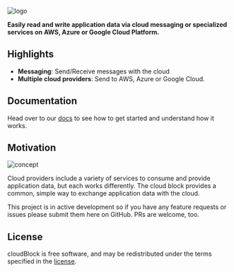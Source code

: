 ![logo](https://raw.githubusercontent.com/balena-io-playground/cloudBlock/main/docs/images/cloudBlock-logo.png)

**Easily read and write application data via cloud messaging or specialized services on AWS, Azure or Google Cloud Platform.**

## Highlights

- **Messaging**: Send/Receive messages with the cloud
- **Multiple cloud providers**: Send to AWS, Azure or Google Cloud.

## Documentation

Head over to our [docs](docs/) to see how to get started and understand how it works.

## Motivation

![concept](https://raw.githubusercontent.com/kb2ma/cloudBlock/landr-update/docs/images/cloud.png)

Cloud providers include a variety of services to consume and provide application data, but each works differently. The cloud block provides a common, simple way to exchange application data with the cloud.

This project is in active development so if you have any feature requests or issues please submit them here on GitHub. PRs are welcome, too.

## License

cloudBlock is free software, and may be redistributed under the terms specified in the [license](https://github.com/kb2ma/cloudBlock/blob/landr-update/LICENSE).
